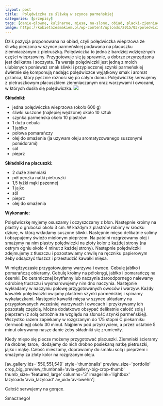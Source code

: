 ```yaml
---
layout: post
title:  Polędwiczka ze śliwką w szynce parmeńskiej
categories: [przepisy]
tags: [danie-glowne, kulinarne, miesa, na-slono, obiad, placki-ziemniaczane, poledwiczka, przepisy]
image: https://kobietazesmakiem.pl/wp-content/uploads/2015/03/poledwiczki-ala-grzaniec-2.jpg
---
```

Dziś pozycja proponowana na obiad, czyli polędwiczka wieprzowa ze śliwką pieczona w szynce parmeńskiej podawana na placuszku ziemniaczanym z pietruszką. Polędwiczka to jedna z bardziej wdzięcznych części wieprzowiny. Przygotowuje się ją sprawnie, a dobrze przyrządzona jest delikatna i soczysta. Ta wersja polędwiczki jest jedną z moich ulubionych ponieważ smak śliwki i przypieczonej szynki parmeńskiej świetnie się komponują nadając polędwiczce wyjątkowy smak i aromat grzańca, który pysznie roznosi się po całym domu. Polędwiczkę serwujemy z pietruszkowym placuszkiem ziemniaczanym oraz warzywami i owocami, w których dusiła się polędwiczka.
![](https://kobietazesmakiem.pl/wp-content/uploads/2015/03/poledwiczki-ala-grzaniec-300x222.jpg)



**Składniki:**
* jedna polędwiczka wieprzowa (około 600 g)
* śliwki suszone (najlepiej wędzone) około 10 sztuk
* szynka parmeńska około 10 plastrów
* 1 duża cebula
* 1 jabłko
* połowa pomarańczy
* olej do smażenia (ja używam oleju aromatyzowanego suszonymi pomidorami)
* sól
* pieprz


**Składniki na placuszki:**
* 2 duże ziemniaki
* pół pęczka natki pietruszki
* 1,5 łyżki mąki pszennej
* 1 jajko
* sól
* pieprz
* olej do smażenia


**Wykonanie:**

Polędwiczkę myjemy osuszamy i oczyszczamy z błon. Następnie kroimy na plastry o grubości około 3 cm. W każdym z plastrów robimy w środku dziurę, w którą wkładamy suszone śliwki. Następnie mięso delikatnie solimy i obsypujemy świeżo mielonym pieprzem. Na patelni rozgrzewamy olej i smażymy na nim plastry polędwiczki na złoty kolor z każdej strony (na ostrym ogniu około 4 minut z każdej strony). Następnie polędwiczki zdejmujemy z tłuszczu i pozostawiamy chwilę na ręczniku papierowym żeby odsączyć tłuszcz i przestudzić kawałki mięsa.

W międzyczasie przygotowujemy warzywa i owoce. Cebulę jabłko i pomarańczę obieramy. Cebulę kroimy na półokręgi, jabłko i pomarańczę na ósemki. Do ceramicznej brytfanny lub naczynia żaroodpornego nalewamy odrobinę tłuszczu i wysmarowujemy nim dno naczynia. Następnie wykładamy w naczyniu połowę przygotowanych owoców i warzyw. Każdy kawałek polędwiczki owijamy plastrem szynki parmeńskiej i spinamy wykałaczkami. Następnie kawałki mięsa w szynce układamy na przygotowanych wcześniej warzywach i owocach i przykrywamy ich pozostałą częścią. Można dodatkowo obsypać delikatnie całość solą i pieprzem (z solą ostrożnie ze względu na słoność szynki parmeńskiej). Wszystko razem zapiekamy w rozgrzanym do 175 stopni C piekarniku (termoobieg) około 30 minut. Najpierw pod przykryciem, a przez ostatnie 5 minut okrywamy nasze danie żeby składniki się zrumieniły.

Kiedy mięso się piecze możemy przygotować placuszki. Ziemniaki ścieramy na drobnej tarce,  dodajemy do nich drobno posiekaną natkę pietruszki, jajko i mąkę. Całość mieszamy, doprawiamy do smaku solą i pieprzem i smażymy za złoty kolor na rozgrzanym oleju.

[av\_gallery ids='550,551,549' style='thumbnails' preview\_size='portfolio' crop\_big\_preview\_thumbnail='avia-gallery-big-crop-thumb' thumb\_size='featured\_large' columns='3' imagelink='lightbox' lazyload='avia\_lazyload' av\_uid='av-bwehn']

Całość serwujemy na gorąco.

Smacznego!
    